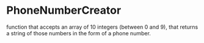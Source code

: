 # PhoneNumberCreator
function that accepts an array of 10 integers (between 0 and 9), that returns a string of those numbers in the form of a phone number.
